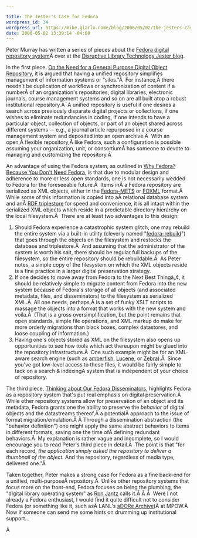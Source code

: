 ```yaml
---

title: The Jester's Case for Fedora
wordpress_id: 34
wordpress_url: https://mike.giarlo.name/blog/2006/05/02/the-jesters-case-for-fedora/
date: 2006-05-02 13:39:14 -04:00
---
```

Peter Murray has written a series of pieces about the <a title="Flexible Extensible Digital Object Repository Architecture" href="http://www.fedora.info/" target="_blank">Fedora digital repository system</a>Â over at the <a title="Disruptive Library Technology Jester" href="http://dltj.org/" target="_blank">Disruptive Library Technology Jester blog</a>.

In the first piece, <a href="http://dltj.org/2006/01/general-purpose-repository/" target="_blank" rel="bookmark">On the Need for a General Purpose Digital Object Repository</a>, it is argued that having a unified repository simplifies management of information systems or "silos."Â  For instance,Â there needn't be duplication of workflows or synchronization of content if a numberÂ of an organization's repositories, digital libraries, electronic journals, course management systems and so on are all built atop a robust institutional repository.Â  A unified repository is useful if one desires a search across previously disparate digital projects or collections, if one wishes to eliminate redundancies in coding, if one intends to have a particular object, collection of objects, or part of an object shared across different systems -- e.g., a journal article repurposed in a course management system and deposited into an open archive.Â  With an open,Â flexible repository,Â like Fedora, such a configuration is possible assuming your organization, unit, or consortiumÂ has someone to devote to managing and customizing the repository.Â

An advantage of using the Fedora system, as outlined in <a href="http://dltj.org/2006/04/why-fedora-because-you-dont-need-fedora/" target="_blank">Why Fedora? Because You Don't Need Fedora</a>, is that due to modular design and adherence to more or less open standards, one is not necessarily wedded to Fedora for the foreseeable future.Â  Items inÂ a Fedora repository are serialized as XML objects, either in the <a href="http://www.fedora.info/download/2.1.1/userdocs/digitalobjects/rulesForMETS.html" target="_blank">Fedora-METS</a> or <a title="Fedora Object XML" href="http://www.fedora.info/download/2.0/userdocs/digitalobjects/introFOXML.html" target="_blank">FOXML</a> format.Â  While some of this information is copied into aÂ relational database system and anÂ <a title="Kowari at Sourceforge" href="http://kowari.sourceforge.net/" target="_blank">RDF triplestore</a> for speed and convenience, it is all intact within the serialized XML objects which reside in a predictable directory hierarchy on the local filesystem.Â  There are at least two advantages to this design:
<ol>
	<li>Should Fedora experience a catastrophic system glitch, one may rebuild the entire system via a built-in utility (cleverly named "<a href="http://www.fedora.info/download/2.1.1/userdocs/server/cmd-line/index.html#rebuild" target="_blank">fedora-rebuild</a>") that goes through the objects on the filesystem and restocks the database and triplestore.Â  And assuming that the administrator of the system is worth his salt, there should be regular full backups of the filesystem, so the entire repository should be rebuildable.Â  As Peter notes, a simple copy of the filesystem on which the XML objects reside is a fine practice in a larger digital preservation strategy.</li>
	<li>If one decides to move away from Fedora to the Next Best Thingâ„¢, it should be relatively simple to migrate content from Fedora into the new system because of Fedora's storage of all objects (and associated metadata, files, and disseminators) to the filesystem as serialized XML.Â  All one needs, perhaps,Â is a set of funky XSLT scripts to massage the objects into a format that works with the new system and voila.Â  (That is a gross oversimplification, but the point remains that open standards, simple file operations, and XML markup do make for more orderly migrations than black boxes, complex datastores, and loose coupling of information.)</li>
	<li>Having one's objects stored as XML on the filesystem also opens up opportunities to see how tools which act thereupon might be glued into the repository infrastructure.Â  One such example might be for an XML-aware search engine (such as <a href="http://www.etymon.com/tr.html" target="_blank">amberfish</a>, <a href="http://lucene.apache.org/" target="_blank">Lucene</a>, or <a href="http://www.indexdata.dk/zebra/" target="_blank">Zebra</a>).Â  Since you've got low-level access to these files, it would be fairly simple to tack on a search & indexingÂ system that is independent of your choice of repository.</li>
</ol>
The third piece, <a href="http://dltj.org/2006/05/fedora-disseminators/" target="_blank">Thinking about Our Fedora Disseminators</a>, highlights Fedora as a repository system that's put real emphasis on digital preservation.Â  While other repository systems allow for preservation of an object and its metadata, Fedora grants one the ability to preserve the<em> behavior</em> of digital objects and the datastreams thereof,Â a potentialÂ approach to the issue of format migration/emulation.Â Â Through a dissemination abstraction (the "behavior definition") one might apply the same abstract behaviors to items in different formats, saving one the time ofÂ defining redundant behaviors.Â  My explanation is rather vague and incomplete, so I would encourage you to read Peter's third piece in detail.Â  The point is that "for each record, <em>the application simply asked the repository to deliver a thumbnail of the object.</em> And the repository, regardless of media type, delivered one."Â

Taken together, Peter makes a strong case for Fedora as a fine back-end for a unified, multi-purposeÂ repository.Â  Unlike other repository systems that focus more on the front-end, Fedora focuses on being the plumbing, the "digital library operating system" as <a title="Ron's Bio at D-Lib" href="http://www.dlib.org/dlib/june05/authors/06authors.html#jantz" target="_blank">Ron Jantz</a> calls it.Â Â Â  Were I not already a Fedora enthusiast, I would find it quite difficult not to consider Fedora (or something like it, such asÂ LANL's <a href="http://african.lanl.gov/aDORe/projects/adoreArchive/" target="_blank">aDORe Archive</a>)Â at MPOW.Â  Now if someone can send me some hints on drumming up institutional support...

Â
